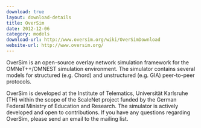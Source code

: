 ```yaml
---
download: true
layout: download-details
title: OverSim
date: 2012-12-06
category: models
download-url: http://www.oversim.org/wiki/OverSimDownload
website-url: http://www.oversim.org/
---
```


OverSim is an open-source overlay network simulation framework for the OMNeT++/OMNEST simulation environment. The simulator contains several models for structured (e.g. Chord) and unstructured (e.g. GIA) peer-to-peer protocols.

OverSim is developed at the Institute of Telematics, Universität Karlsruhe (TH) within the scope of the ScaleNet project funded by the German Federal Ministry of Education and Research. The simulator is actively developed and open to contributions. If you have any questions regarding OverSim, please send an email to the mailing list.

